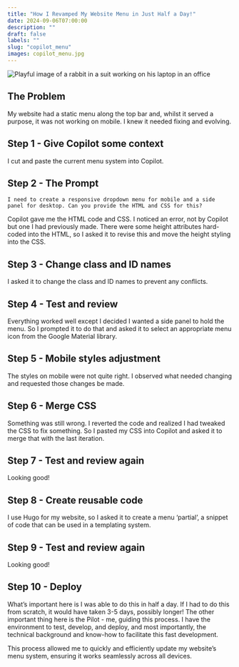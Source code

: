 ```yaml
---
title: "How I Revamped My Website Menu in Just Half a Day!"
date: 2024-09-06T07:00:00
description: ""
draft: false
labels: ""
slug: "copilot_menu"
images: copilot_menu.jpg
---
```


<img class="preview" src="../../images/copilot_menu.jpg" alt="Playful image of a rabbit in a suit working on his laptop in an office">

## The Problem

My website had a static menu along the top bar and, whilst it served a purpose, it was not working on mobile. I knew it needed fixing and evolving.

## Step 1 - Give Copilot some context

I cut and paste the current menu system into Copilot.

## Step 2 - The Prompt

    I need to create a responsive dropdown menu for mobile and a side panel for desktop. Can you provide the HTML and CSS for this?

Copilot gave me the HTML code and CSS. I noticed an error, not by Copilot but one I had previously made. There were some height attributes hard-coded into the HTML, so I asked it to revise this and move the height styling into the CSS.

## Step 3 - Change class and ID names

I asked it to change the class and ID names to prevent any conflicts.

## Step 4 - Test and review

Everything worked well except I decided I wanted a side panel to hold the menu. So I prompted it to do that and asked it to select an appropriate menu icon from the Google Material library.

## Step 5 - Mobile styles adjustment

The styles on mobile were not quite right. I observed what needed changing and requested those changes be made.

## Step 6 - Merge CSS

Something was still wrong. I reverted the code and realized I had tweaked the CSS to fix something. So I pasted my CSS into Copilot and asked it to merge that with the last iteration.

## Step 7 - Test and review again

Looking good!

## Step 8 - Create reusable code

I use Hugo for my website, so I asked it to create a menu ‘partial’, a snippet of code that can be used in a templating system.

## Step 9 - Test and review again

Looking good!

## Step 10 - Deploy

What’s important here is I was able to do this in half a day. If I had to do this from scratch, it would have taken 3-5 days, possibly longer! The other important thing here is the Pilot - me, guiding this process. I have the environment to test, develop, and deploy, and most importantly, the technical background and know-how to facilitate this fast development.

This process allowed me to quickly and efficiently update my website’s menu system, ensuring it works seamlessly across all devices.

